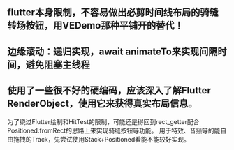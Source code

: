 ## flutter本身限制，不容易做出必剪时间线布局的骑缝转场按钮，用VEDemo那种平铺开的替代！
## 边缘滚动：递归实现，await animateTo来实现间隔时间，避免阻塞主线程

## 使用了一些很不好的硬编码，应该深入了解Flutter RenderObject，使用它来获得真实布局信息。

为了绕过Flutter绘制和HitTest的限制，可能还是得回到rect_getter配合Positioned.fromRect的思路上来实现骑缝按钮等功能。
用于特效、音频等的能自由拖拽的Track，先尝试使用Stack+Positioned看能不能较好实现。